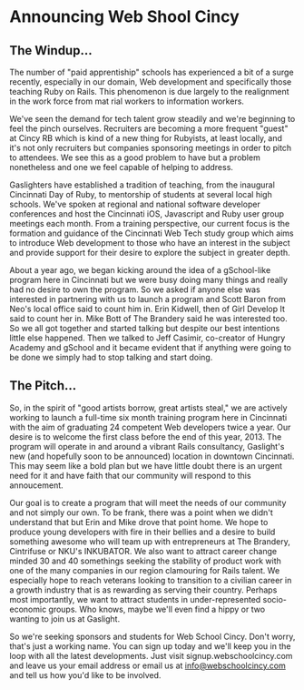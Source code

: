 # Announcing Web Shool Cincy

##  The Windup...

The number of "paid apprentiship" schools has experienced a bit of a surge
recently, especially in our domain, Web development and specifically those
teaching Ruby on Rails. This phenomenon is due largely to the realignment in
the work force from mat rial workers to information workers.

We've seen the demand for tech talent grow steadily and we're beginning to
feel the pinch ourselves. Recruiters are becoming a more frequent "guest" at
Cincy RB which is kind of a new thing for Rubyists, at least locally, and it's
not only recruiters but companies sponsoring meetings in order to pitch to
attendees. We see this as a good problem to have but a problem nonetheless and
one we feel capable of helping to address.

Gaslighters have established a tradition of teaching, from the inaugural
Cincinnati Day of Ruby, to mentorship of students at several local high
schools. We've spoken at regional and national software developer conferences
and host the Cincinnati iOS, Javascript and Ruby user group meetings each
month. From a training perspective, our current focus is the formation and
guidance of the Cincinnati Web Tech study group which aims to introduce Web
development to those who have an interest in the subject and provide support
for their desire to explore the subject in greater depth.

About a year ago, we began kicking around the idea of a gSchool-like program
here in Cincinnati but we were busy doing many things and really had no desire
to own the program. So we asked if anyone else was interested in partnering
with us to launch a program and Scott Baron from Neo's local office said to
count him in. Erin Kidwell, then of Girl Develop It said to count her in. Mike
Bott of The Brandery said he was interested too. So we all got together and
started talking but despite our best intentions little else happened. Then we
talked to Jeff Casimir, co-creator of Hungry Academy and gSchool and it became
evident that if anything were going to be done we simply had to stop talking
and start doing.

## The Pitch...

So, in the spirit of "good artists borrow, great artists steal," we are
actively working to launch a full-time six month training program here in
Cincinnati with the aim of graduating 24 competent Web developers twice a
year. Our desire is to welcome the first class before the end of this year,
2013. The program will operate in and around a vibrant Rails consultancy,
Gaslight's new (and hopefully soon to be announced) location in downtown
Cincinnati. This may seem like a bold plan but we have little doubt there is an
urgent need for it and have faith that our community will respond to this
annoucement.

Our goal is to create a program that will meet the needs of our community and
not simply our own. To be frank, there was a point when we didn't understand
that but Erin and Mike drove that point home. We hope to produce young
developers with fire in their bellies and a desire to build something awesome
who will team up with entrepreneurs at The Brandery, Cintrifuse or NKU's
INKUBATOR. We also want to attract career change minded 30 and 40 somethings
seeking the stability of product work with one of the many companies in our
region clamouring for Rails talent. We especially hope to reach veterans
looking to transition to a civilian career in a growth industry that is as
rewarding as serving their country. Perhaps most importantly, we want to
attract students in under-represented socio-economic groups. Who knows, maybe
we'll even find a hippy or two wanting to join us at Gaslight.

So we're seeking sponsors and students for Web School Cincy. Don't worry,
that's just a working name. You can sign up today and we'll keep you in the
loop with all the latest developments. Just visit signup.webschoolcincy.com
and leave us your email address or email us at info@webschoolcincy.com and
tell us how you'd like to be involved.
